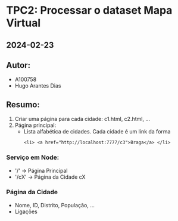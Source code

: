 # TPC2: Processar o dataset Mapa Virtual
## 2024-02-23

## Autor:
- A100758
- Hugo Arantes Dias

## Resumo:

1. Criar uma página para cada cidade: c1.html, c2.html, ...
2. Página principal:
    - Lista alfabética de cidades. Cada cidade é um link da forma
        ```code
        <li> <a href="http://localhost:7777/c3">Braga</a> </li>
        ```

### Serviço em Node:
- '/' -> Página Principal
- '/cX' -> Página da Cidade cX

### Página da Cidade
- Nome, ID, Distrito, População, ...
- Ligações